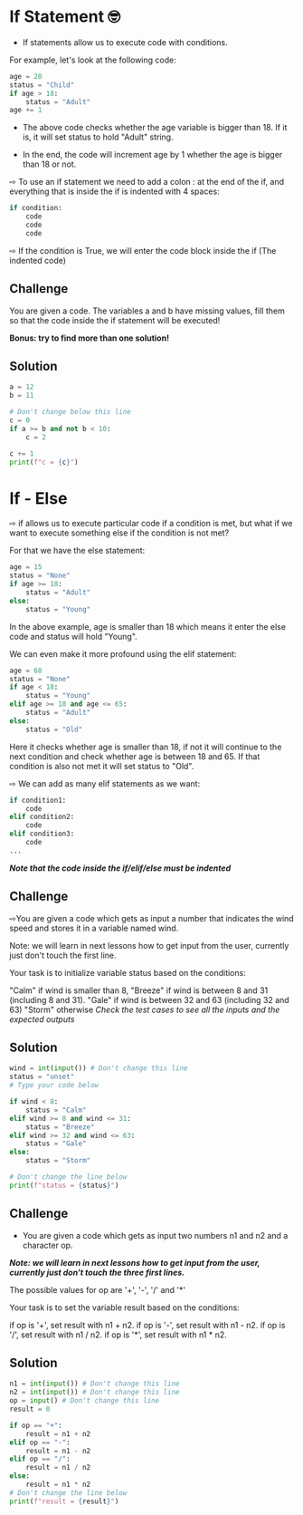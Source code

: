 
# If Statement 🤓

- If statements allow us to execute code with conditions.

For example, let's look at the following code:
```py
age = 20
status = "Child"
if age > 18:
    status = "Adult"
age += 1
```

- The above code checks whether the age variable is bigger than 18. If it is, it will set status to hold "Adult" string.

- In the end, the code will increment age by 1 whether the age is bigger than 18 or not.

 

⇨ To use an if statement we need to add a colon : at the end of the if, and everything that is inside the if is indented with 4 spaces:

```py
if condition:
    code
    code
    code
```


⇨ If the condition is True, we will enter the code block inside the if (The indented code)

## Challenge

You are given a code.
The variables a and b have missing values, fill them so that the code inside the if statement will be executed!

**Bonus: try to find more than one solution!**

## Solution

```py
a = 12
b = 11

# Don't change below this line
c = 0
if a >= b and not b < 10:
    c = 2

c += 1
print(f"c = {c}")
```
# If - Else

⇨ if allows us to execute particular code if a condition is met, but what if we want to execute something else if the condition is not met?

For that we have the else statement:
```py
age = 15
status = "None"
if age >= 18:
    status = "Adult"
else:
    status = "Young"
```
In the above example, age is smaller than 18 which means it enter the else code and status will hold "Young".

We can even make it more profound using the elif statement:

```py
age = 68
status = "None"
if age < 18:
    status = "Young"
elif age >= 18 and age <= 65:
    status = "Adult"
else:
    status = "Old"
```
Here it checks whether age is smaller than 18, if not it will continue to the next condition and check whether age is between 18 and 65. If that condition is also not met it will set status to "Old".

⇨ We can add as many elif statements as we want:
```py
if condition1:
    code
elif condition2:
    code
elif condition3:
    code
...
```

***Note that the code inside the if/elif/else must be indented***


## Challenge

⇨You are given a code which gets as input a number that indicates the wind speed and stores it in a variable named wind.

Note: we will learn in next lessons how to get input from the user, currently just don't touch the first line.

Your task is to initialize variable status based on the conditions:

"Calm" if wind is smaller than 8,
"Breeze" if wind is between 8 and 31 (including 8 and 31).
"Gale" if wind is between 32 and 63 (including 32 and 63)
"Storm" otherwise
_Check the test cases to see all the inputs and the expected outputs_

## Solution 

```py
wind = int(input()) # Don't change this line
status = "unset"
# Type your code below

if wind < 8:
    status = "Calm"
elif wind >= 8 and wind <= 31:
    status = "Breeze"
elif wind >= 32 and wind <= 63:
    status = "Gale"
else:
    status = "Storm"

# Don't change the line below
print(f"status = {status}")
```


## Challenge

- You are given a code which gets as input two numbers n1 and n2 and a character op.

***Note: we will learn in next lessons how to get input from the user, currently just don't touch the three first lines.***

 

The possible values for op are '+', '-', '/' and '*'

Your task is to set the variable result based on the conditions:

if op is '+', set result with n1 + n2.
if op is '-', set result with n1 - n2.
if op is '/', set result with n1 / n2.
if op is '*', set result with n1 * n2.

## Solution

```py
n1 = int(input()) # Don't change this line
n2 = int(input()) # Don't change this line
op = input() # Don't change this line
result = 0

if op == "+":
    result = n1 + n2 
elif op == "-":
    result = n1 - n2 
elif op == "/":
    result = n1 / n2 
else:
    result = n1 * n2 
# Don't change the line below
print(f"result = {result}")
```
